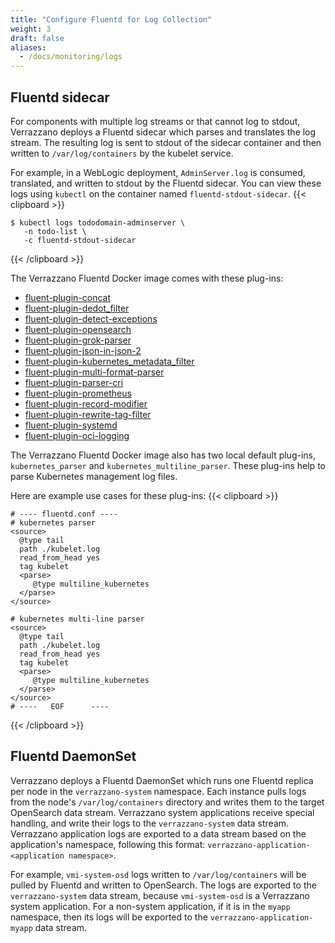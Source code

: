 ```yaml
---
title: "Configure Fluentd for Log Collection"
weight: 3
draft: false
aliases:
  - /docs/monitoring/logs
---
```


## Fluentd sidecar
For components with multiple log streams or that cannot log to stdout, Verrazzano deploys a Fluentd sidecar which parses and translates the log stream.  The resulting log is sent to stdout of the sidecar container and then written to `/var/log/containers` by the kubelet service.

For example, in a WebLogic deployment, `AdminServer.log` is consumed, translated, and written to stdout by the Fluentd sidecar.  You can view these logs using `kubectl` on the container named `fluentd-stdout-sidecar`.
{{< clipboard >}}
<div class="highlight">

 ```
$ kubectl logs tododomain-adminserver \
    -n todo-list \
    -c fluentd-stdout-sidecar
```

</div>
{{< /clipboard >}}


The Verrazzano Fluentd Docker image comes with these plug-ins:

- [fluent-plugin-concat](https://github.com/fluent-plugins-nursery/fluent-plugin-concat)
- [fluent-plugin-dedot_filter](https://github.com/lunardial/fluent-plugin-dedot_filter)
- [fluent-plugin-detect-exceptions](https://github.com/GoogleCloudPlatform/fluent-plugin-detect-exceptions)
- [fluent-plugin-opensearch](https://docs.fluentd.org/output/opensearch)
- [fluent-plugin-grok-parser](https://github.com/fluent/fluent-plugin-grok-parser)
- [fluent-plugin-json-in-json-2](https://rubygems.org/gems/fluent-plugin-json-in-json-2)
- [fluent-plugin-kubernetes_metadata_filter](https://github.com/fabric8io/fluent-plugin-kubernetes_metadata_filter)
- [fluent-plugin-multi-format-parser](https://github.com/repeatedly/fluent-plugin-multi-format-parser)
- [fluent-plugin-parser-cri](https://github.com/fluent/fluent-plugin-parser-cri)
- [fluent-plugin-prometheus](https://github.com/fluent/fluent-plugin-prometheus)
- [fluent-plugin-record-modifier](https://github.com/repeatedly/fluent-plugin-record-modifier)
- [fluent-plugin-rewrite-tag-filter](https://github.com/fluent/fluent-plugin-rewrite-tag-filter)
- [fluent-plugin-systemd](https://github.com/fluent-plugin-systemd/fluent-plugin-systemd)
- [fluent-plugin-oci-logging](https://github.com/oracle/fluent-plugin-oci-logging)

The Verrazzano Fluentd Docker image also has two local default plug-ins, `kubernetes_parser` and `kubernetes_multiline_parser`.
These plug-ins help to parse Kubernetes management log files.

Here are example use cases for these plug-ins:
{{< clipboard >}}
<div class="highlight">

```
# ---- fluentd.conf ----
# kubernetes parser
<source>
  @type tail
  path ./kubelet.log
  read_from_head yes
  tag kubelet
  <parse>
     @type multiline_kubernetes
  </parse>
</source>

# kubernetes multi-line parser
<source>
  @type tail
  path ./kubelet.log
  read_from_head yes
  tag kubelet
  <parse>
     @type multiline_kubernetes
  </parse>
</source>
# ----   EOF      ----
```

</div>
{{< /clipboard >}}


## Fluentd DaemonSet
Verrazzano deploys a Fluentd DaemonSet which runs one Fluentd replica per node in the `verrazzano-system` namespace.
Each instance pulls logs from the node's `/var/log/containers` directory and writes them to the target OpenSearch data stream.
Verrazzano system applications receive special handling, and write their logs to the `verrazzano-system` data stream.
Verrazzano application logs are exported to a data stream based on the application's namespace, following this format: `verrazzano-application-<application namespace>`.

For example, `vmi-system-osd` logs written to `/var/log/containers` will be pulled by Fluentd and written to OpenSearch.  The logs are exported
to the `verrazzano-system` data stream, because `vmi-system-osd` is a Verrazzano system application. For a non-system application, if it is in the `myapp` namespace,
then its logs will be exported to the `verrazzano-application-myapp` data stream.
